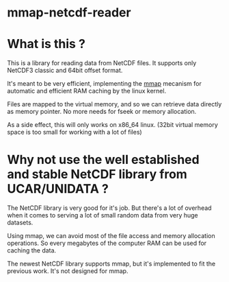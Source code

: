 mmap-netcdf-reader
==================

# What is this ?

This is a library for reading data from NetCDF files. It supports only NetCDF3 classic and 64bit offset format.

It's meant to be very efficient, implementing the [mmap](http://en.wikipedia.org/wiki/Mmap) mecanism for automatic and efficient RAM caching by the linux kernel.

Files are mapped to the virtual memory, and so we can retrieve data directly as memory pointer. No more needs for fseek or memory allocation.

As a side effect, this will only works on x86_64 linux. (32bit virtual memory space is too small for working with a lot of files)



# Why not use the well established and stable NetCDF library from UCAR/UNIDATA ?

The NetCDF library is very good for it's job. But there's a lot of overhead when it comes to serving a lot of small random data from very huge datasets.

Using mmap, we can avoid most of the file access and memory allocation operations. So every megabytes of the computer RAM can be used for caching the data.

The newest NetCDF library supports mmap, but it's implemented to fit the previous work. It's not designed for mmap.
